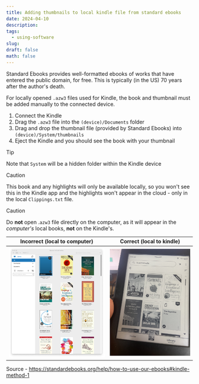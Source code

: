 ```yaml
---
title: Adding thumbnails to local kindle file from standard ebooks
date: 2024-04-10
description: 
tags:
  - using-software
slug: 
draft: false
math: false
---
```


Standard Ebooks provides well-formatted ebooks of works that have entered the public domain, for free. This is typically (in the US) 70 years after the author's death. 

For locally opened `.azw3` files used for Kindle, the book and thumbnail must be added manually to the connected device. 
1. Connect the Kindle
2. Drag the `.azw3` file into the `(device)/Documents` folder
3. Drag and drop the thumbnail file (provided by Standard Ebooks) into `(device)/System/thumbnails` 
4. Eject the Kindle and you should see the book with your thumbnail

> [!TIP] 
> Note that `System` will be a hidden folder within the Kindle device

> [!CAUTION] 
> This book and any highlights will only be available locally, so you won't see this in the Kindle app and the highlights won't appear in the cloud - only in the local `Clippings.txt` file. 

> [!CAUTION]
> Do **not** open .`azw3` file directly on the computer, as it will appear in the _computer's_ local books, **not** on the Kindle's. 
> 
> 
> | Incorrect (local to computer)                                     | Correct (local to kindle)     |
> | ----------------------------------------------------------------- | ----------------------------- |
> | ![](attachments/Screenshot%202024-04-10%20at%2011.29.03%20AM.png) | ![](attachments/IMG_8799.jpg) |
> 

Source - https://standardebooks.org/help/how-to-use-our-ebooks#kindle-method-1